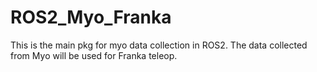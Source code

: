 # ROS2_Myo_Franka
This is the main pkg for myo data collection in ROS2. The data collected from Myo will be used for Franka teleop.
